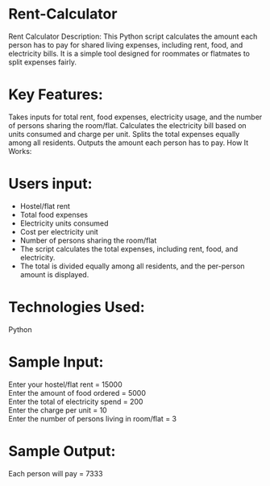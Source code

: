 # Rent-Calculator
Rent Calculator Description: This Python script calculates the amount each person has to pay for shared living expenses, including rent, food, and electricity bills. It is a simple tool designed for roommates or flatmates to split expenses fairly.

# Key Features:

Takes inputs for total rent, food expenses, electricity usage, and the number of persons sharing the room/flat.
Calculates the electricity bill based on units consumed and charge per unit.
Splits the total expenses equally among all residents.
Outputs the amount each person has to pay.
How It Works:

# Users input:
* Hostel/flat rent
* Total food expenses
* Electricity units consumed
* Cost per electricity unit
* Number of persons sharing the room/flat
* The script calculates the total expenses, including rent, food, and electricity.
* The total is divided equally among all residents, and the per-person amount is displayed.

# Technologies Used:
 Python
 
# Sample Input:
Enter your hostel/flat rent = 15000  
Enter the amount of food ordered = 5000  
Enter the total of electricity spend = 200  
Enter the charge per unit = 10  
Enter the number of persons living in room/flat = 3  

# Sample Output:
Each person will pay = 7333 
